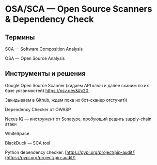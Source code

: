 # OSA/SCA — Open Source Scanners & Dependency Check

## Термины

SCA — Software Composition Analysis

OSA — Open Source Analysis

## Инструменты и решения

Google Open Source Scanner (кидаем API ключ и далее сканим по их базе уязвимостей) https://osv.dev&#x20;

Закидываем в Github, ждем пока их бот-сканер отстучит))

Dependency Checker от OWASP

Nexus IQ — инструмент от Sonatype, пробующий решить supply-chain атаки

WhiteSpace

BlackDuck — SCA tool

Python dependency checker: [https://pypi.org/project/pip-audit/](https://pypi.org/project/pip-audit/)
